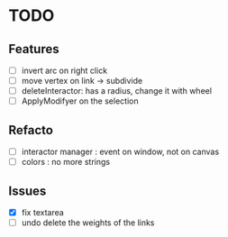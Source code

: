# TODO

## Features

- [ ] invert arc on right click
- [ ] move vertex on link -> subdivide
- [ ] deleteInteractor: has a radius, change it with wheel
- [ ] ApplyModifyer on the selection

## Refacto

- [ ] interactor manager : event on window, not on canvas
- [ ] colors : no more strings

## Issues

- [X] fix textarea
- [ ] undo delete the weights of the links
